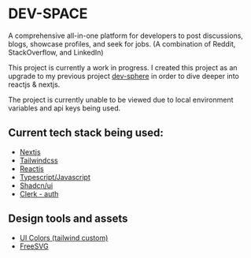 # DEV-SPACE

A comprehensive all-in-one platform for developers to post discussions, blogs, showcase profiles, and seek for jobs. (A combination of Reddit, StackOverflow, and LinkedIn)

This project is currently a work in progress. I created this project as an upgrade to my previous project [dev-sphere](https://github.com/V4N1LLA-1CE/dev-sphere) in order to dive deeper into reactjs & nextjs.

The project is currently unable to be viewed due to local environment variables and api keys being used.

## Current tech stack being used:

- [Nextjs](https://nextjs.org/)
- [Tailwindcss](https://tailwindcss.com/)
- [Reactjs](https://react.dev/)
- [Typescript/Javascript](https://www.typescriptlang.org/)
- [Shadcn/ui](https://ui.shadcn.com/)
- [Clerk - auth](https://clerk.com/)

## Design tools and assets

- [UI Colors (tailwind custom)](https://uicolors.app/create)
- [FreeSVG](https://www.svgrepo.com/)
